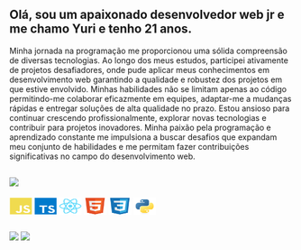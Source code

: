 ## Olá, sou um apaixonado desenvolvedor web jr e me chamo Yuri e tenho 21 anos.

Minha jornada na programação me proporcionou uma sólida compreensão de diversas tecnologias.
Ao longo dos meus estudos, participei ativamente de projetos desafiadores, 
onde pude aplicar meus conhecimentos em desenvolvimento web garantindo a qualidade e robustez dos projetos em que estive envolvido.
Minhas habilidades não se limitam apenas ao código permitindo-me colaborar eficazmente em equipes,
adaptar-me a mudanças rápidas e entregar soluções de alta qualidade no prazo.
Estou ansioso para continuar crescendo profissionalmente, explorar novas tecnologias e contribuir para projetos inovadores. 
Minha paixão pela programação e aprendizado constante me impulsiona a buscar desafios que expandam meu conjunto de habilidades 
e me permitam fazer contribuições significativas no campo do desenvolvimento web.

##

<picture>
  <source
    srcset="https://github-readme-stats.vercel.app/api?username=yurisalgado21&show_icons=true&theme=dark"
    media="(prefers-color-scheme: dark)"
  />
  <source
    srcset="https://github-readme-stats.vercel.app/api?username=yurisalgado21&show_icons=true"
    media="(prefers-color-scheme: light), (prefers-color-scheme: no-preference)"
  />
  <img src="https://github-readme-stats.vercel.app/api?username=yurisalgado21&show_icons=true" />
</picture>

<div style="display: inline_block"><br>
  <img align="center" alt="Yuri-Js" height="30" width="40" src="https://raw.githubusercontent.com/devicons/devicon/master/icons/javascript/javascript-plain.svg">
  <img align="center" alt="Yuri-Ts" height="30" width="40" src="https://raw.githubusercontent.com/devicons/devicon/master/icons/typescript/typescript-plain.svg">
  <img align="center" alt="Yuri-React" height="30" width="40" src="https://raw.githubusercontent.com/devicons/devicon/master/icons/react/react-original.svg">
  <img align="center" alt="Yuri-HTML" height="30" width="40" src="https://raw.githubusercontent.com/devicons/devicon/master/icons/html5/html5-original.svg">
  <img align="center" alt="Yuri-CSS" height="30" width="40" src="https://raw.githubusercontent.com/devicons/devicon/master/icons/css3/css3-original.svg">
  <img align="center" alt="Yuri-Python" height="30" width="40" src="https://raw.githubusercontent.com/devicons/devicon/master/icons/python/python-original.svg">
</div>

## 

<div> 
  <a href = "mailto:yuri.salgado.ft@gmail.com"><img src="https://img.shields.io/badge/-Gmail-%23333?style=for-the-badge&logo=gmail&logoColor=white" target="_blank"></a>
  <a href="https://www.linkedin.com/in/yuri-torres-dev/" target="_blank"><img src="https://img.shields.io/badge/-LinkedIn-%230077B5?style=for-the-badge&logo=linkedin&logoColor=white" target="_blank"></a> 
  
</div>
